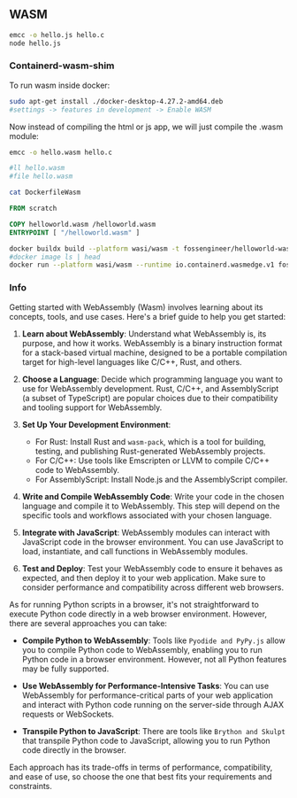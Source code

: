 ## WASM


```sh
emcc -o hello.js hello.c
node hello.js
```

### Containerd-wasm-shim

To run wasm inside docker:

```sh
sudo apt-get install ./docker-desktop-4.27.2-amd64.deb
#settings -> features in development -> Enable WASM
```

Now instead of compiling the html or js app, we will just compile the .wasm module:

```sh
emcc -o hello.wasm hello.c

#ll hello.wasm
#file hello.wasm
```

```sh
cat DockerfileWasm
```

```Dockerfile
FROM scratch

COPY helloworld.wasm /helloworld.wasm
ENTRYPOINT [ "/helloworld.wasm" ]
```

```sh
docker buildx build --platform wasi/wasm -t fossengineer/helloworld-wasm -f DockerfileWasm .
#docker image ls | head
docker run --platform wasi/wasm --runtime io.containerd.wasmedge.v1 fossengineer/helloworld-wasm
```

### Info

Getting started with WebAssembly (Wasm) involves learning about its concepts, tools, and use cases. Here's a brief guide to help you get started:

1. **Learn about WebAssembly**: Understand what WebAssembly is, its purpose, and how it works. WebAssembly is a binary instruction format for a stack-based virtual machine, designed to be a portable compilation target for high-level languages like C/C++, Rust, and others.

2. **Choose a Language**: Decide which programming language you want to use for WebAssembly development. Rust, C/C++, and AssemblyScript (a subset of TypeScript) are popular choices due to their compatibility and tooling support for WebAssembly.

3. **Set Up Your Development Environment**:
   - For Rust: Install Rust and `wasm-pack`, which is a tool for building, testing, and publishing Rust-generated WebAssembly projects.
   - For C/C++: Use tools like Emscripten or LLVM to compile C/C++ code to WebAssembly.
   - For AssemblyScript: Install Node.js and the AssemblyScript compiler.

4. **Write and Compile WebAssembly Code**: Write your code in the chosen language and compile it to WebAssembly. This step will depend on the specific tools and workflows associated with your chosen language.

5. **Integrate with JavaScript**: WebAssembly modules can interact with JavaScript code in the browser environment. You can use JavaScript to load, instantiate, and call functions in WebAssembly modules.

6. **Test and Deploy**: Test your WebAssembly code to ensure it behaves as expected, and then deploy it to your web application. Make sure to consider performance and compatibility across different web browsers.

As for running Python scripts in a browser, it's not straightforward to execute Python code directly in a web browser environment. However, there are several approaches you can take:

- **Compile Python to WebAssembly**: Tools like `Pyodide and PyPy.js` allow you to compile Python code to WebAssembly, enabling you to run Python code in a browser environment. However, not all Python features may be fully supported.

- **Use WebAssembly for Performance-Intensive Tasks**: You can use WebAssembly for performance-critical parts of your web application and interact with Python code running on the server-side through AJAX requests or WebSockets.

- **Transpile Python to JavaScript**: There are tools like `Brython and Skulpt` that transpile Python code to JavaScript, allowing you to run Python code directly in the browser.

Each approach has its trade-offs in terms of performance, compatibility, and ease of use, so choose the one that best fits your requirements and constraints.